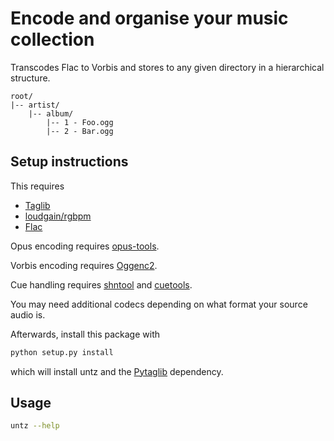 # Encode and organise your music collection

Transcodes Flac to Vorbis and stores to any given directory in a hierarchical structure.

```
root/
|-- artist/
    |-- album/
        |-- 1 - Foo.ogg
        |-- 2 - Bar.ogg
```

## Setup instructions

This requires
- [Taglib](http://taglib.github.io/)
- [loudgain/rgbpm](https://github.com/Moonbase59/loudgain)
- [Flac](https://xiph.org/flac/)

Opus encoding requires [opus-tools](https://opus-codec.org/downloads/).

Vorbis encoding requires [Oggenc2](http://www.rarewares.org/ogg-oggenc.php).

Cue handling requires [shntool](http://shnutils.freeshell.org/shntool/) and
[cuetools](https://github.com/svend/cuetools).

You may need additional codecs depending on what format your source audio is.

Afterwards, install this package with

```python
python setup.py install
```

which will install untz and the [Pytaglib](https://github.com/supermihi/pytaglib) dependency.

## Usage

```bash
untz --help
```

